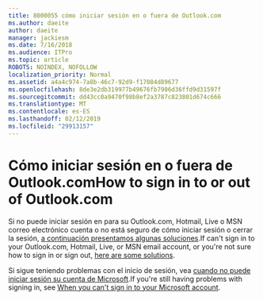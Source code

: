 ```yaml
---
title: 8000055 cómo iniciar sesión en o fuera de Outlook.com
ms.author: daeite
author: daeite
manager: jackiesm
ms.date: 7/16/2018
ms.audience: ITPro
ms.topic: article
ROBOTS: NOINDEX, NOFOLLOW
localization_priority: Normal
ms.assetid: a4a4c974-7a8b-46c7-92d9-f17084d89677
ms.openlocfilehash: 8de3e2db319977b49676fb7906d36ffd9d31597f
ms.sourcegitcommit: dd43cc0a9470f98b8ef2a3787c823801d674c666
ms.translationtype: MT
ms.contentlocale: es-ES
ms.lasthandoff: 02/12/2019
ms.locfileid: "29913157"
---
```

# <a name="how-to-sign-in-to-or-out-of-outlookcom"></a><span data-ttu-id="f1a0a-102">Cómo iniciar sesión en o fuera de Outlook.com</span><span class="sxs-lookup"><span data-stu-id="f1a0a-102">How to sign in to or out of Outlook.com</span></span>

<span data-ttu-id="f1a0a-103">Si no puede iniciar sesión en para su Outlook.com, Hotmail, Live o MSN correo electrónico cuenta o no está seguro de cómo iniciar sesión o cerrar la sesión, [a continuación presentamos algunas soluciones](https://go.microsoft.com/fwlink/p/?linkid=2005840).</span><span class="sxs-lookup"><span data-stu-id="f1a0a-103">If can't sign in to your Outlook.com, Hotmail, Live, or MSN email account, or you're not sure how to sign in or sign out, [here are some solutions](https://go.microsoft.com/fwlink/p/?linkid=2005840).</span></span>
  
<span data-ttu-id="f1a0a-104">Si sigue teniendo problemas con el inicio de sesión, vea [cuando no puede iniciar sesión su cuenta de Microsoft](https://go.microsoft.com/fwlink/p/?linkid=837479).</span><span class="sxs-lookup"><span data-stu-id="f1a0a-104">If you're still having problems with signing in, see [When you can't sign in to your Microsoft account](https://go.microsoft.com/fwlink/p/?linkid=837479).</span></span>
  

